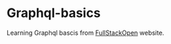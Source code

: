 # Graphql-basics

Learning Graphql bascis from [FullStackOpen](https://fullstackopen.com/osa8/graph_ql_palvelin) website.
